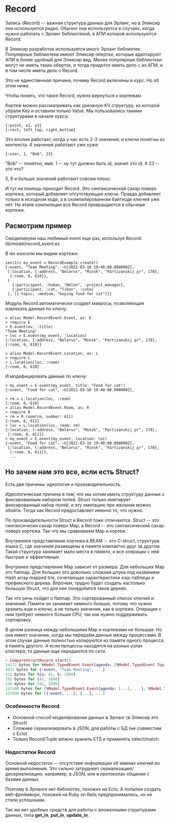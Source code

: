 # Record

Запись (Record) -- важная структура данных для Эрланг, но в Эликсир она используется редко. Обычно она используется в случаях, когда нужно работать с Эрланг библиотекой, в АПИ которой используются Record.

В Эликсир разработке используется много Эрланг библиотек. Популярные библиотеки имеют Эликсир обертки, которые адаптируют АПИ в более удобный для Эликсир вид. Менее популярные библиотеки могут не иметь таких оберток, и тогда придется иметь дело с их АПИ, и в том числе иметь дело с Record.

Это не единственная причина, почему Record включены в курс. Но об этом ниже.

Чтобы понять, что такое Record, нужно вернуться к кортежам.

Кортеж можно рассматривать как урезаную KV структуру, из которой убрали Key и оставили только Value. Мы пользовались такими структурами в начале курса:

```
{:point, x1, y1}
{:rect, left_top, right_bottom}
```
Это вполне работает, когда у нас есть 2-3 значения, и ключи понятны из контекста. 4 значения работают уже хуже:
```
{:user, 1, "Bob", 23}
```
"Bob" -- понятно, имя.
1 -- ну тут должно быть id, значит это id.
А 23 -- это что?

5, 6 и больше значений работают совсем плохо.

И тут на помощь приходит Record. Это синтаксический сахар поверх кортежа, который добавляет отсутствующие ключи. Правда добавляет только в исходном коде, а в скомпилированном байткоде ключей уже нет. На этапе компиляции все Record превращаются в обычные кортежи.


## Расмотрим пример

Смоделируем наш любимый event еще раз, используя Record:
lib/model/record_event.ex

В iex консоли мы видим кортежи:
```
iex(1)> my_event = RecordExample.create()
{:event, "Team Meeting", ~U[2021-03-10 19:40:00.000000Z],
 {:location, {:address, "Belarus", "Minsk", "Partizanskij pr", 178},
  {:room, 6, 610}},
 [
   {:participant, :human, "Helen", :project_manager},
   {:participant, :cat, "Tihon", :cate}
 ], [{:topic, :medium, "buying food for cat"}]}
```

Модуль Record автоматически создает макросы, позволяющие извлекать данные по ключу:
```
> alias Model.RecordEvent.Event, as: E
> require E
> E.event(ev, :title)
"Team Meeting"
> loc = E.event(my_event, :location)
{:location, {:address, "Belarus", "Minsk", "Partizanskij pr", 178}, {:room, 6, 610}}

> alias Model.RecordEvent.Location, as: L
> require L
> L.location(loc, :room)
{:room, 6, 610}
```

И модифицировать данные по ключу:
```
> my_event = E.event(my_event, title: "Food for cat")
{:event, "Food for cat", ~U[2021-03-10 19:40:00.000000Z],

> rm = L.location(loc, :room)
{:room, 6, 610}
> alias Model.RecordEvent.Room, as: R
> require R
> rm = R.room(rm, number: 611)
{:room, 6, 611}
> loc = L.location(loc, room: rm)
{:location, {:address, "Belarus", "Minsk", "Partizanskij pr", 178},
 {:room, 6, 611}}
> my_event = E.event(my_event, location: loc)
{:event, "Food for cat", ~U[2021-03-10 19:40:00.000000Z],
 {:location, {:address, "Belarus", "Minsk", "Partizanskij pr", 178},
  {:room, 6, 611}},
  ...
```


## Но зачем нам это все, если есть Struct?

Есть две причины: идеология и производительность.

Идеологическая причина в том, что мы хотим иметь структуру данных с фиксированным набором полей. Struct только имитирует фиксированный набор полей, и эту имитацию при желании можно обойти. Тогда как Record предоставляет именно то, что нужно.

По производительности Struct и Record тоже отличаются. Struct -- это синтаксически сахар поверх Map, а Record -- это синтаксический сахар поверх кортежа. Так что мы сравниваем Map и кортеж.

Внутреннее представление кортежа в BEAM -- это C-struct, структура языка С, где значения размещены в памяти компактно друг за другом. Такая структура занимает мало места в памяти, и все операции с ней быстрые и эффективные.

Внутренее представление Map зависит от размера. Для небольших Map это flatmap. Для больших это довольно сложная штука под названием Hash array mapped trie, сочетающая характеристики хэш-таблицы и префиксного дерева. Впрочем, трудно будет создать настолько большую Struct, что для нее понадобится такое дерево.

Так что речь пойдет о flatmap. Это сортированный список ключей и значений. Памяти он занимает немного больше, потому что нужно хранить еще и ключи, а не только значения, как в кортеже. Операции с ним требуют немного больше CPU, так как нужно поддерживать сортировку.

В целом разница между небольшими Map и кортежами не большая. Но она имеет значение, когда мы передаём данные между процессами. В этом случае данные полностью копируются из памяти одного процесса в память другого. А если процессы находятся на разных узлах кластера, то данные еще передаются по сети.


```elixir
> CompareStructRecord.start()
14272 bytes for %Model.TypedEvent.Event{agenda: [%Model.TypedEvent.Topic{...}, ...], datetime: ~U[2021-03-10 19:40:00.000000Z], ...}
9472 bytes for {:event, "Team Meeting", ...}
512 bytes for %{a: 42, b: 1000}
192 bytes for {42, 1000}
256 bytes for [42, 1000]
142400 bytes for [%Model.TypedEvent.Event{agenda: [...], ...}, %Model.TypedEvent.Event{...}, ...]
137600 bytes for [{:event, ...}, {...}, ...]
```

### Особенности Record

- Основной способ моделирования данных в Эрланг (в Эликсир это Struct)
- Сложнее сериализировать в JSON, для работы с БД (не совместим с Ecto)
- Только Record/Tuple можно хранить ETS и применять select/match.


### Недостатки Record

Основной недостаток -- отсутствие информации об именах ключей во время выполнения. Это сильно затрудняет сериализацию/десериализацию, например, в JSON, или в протоколах общения с базами данных.

Поэтому в Эрланге нет библиотек, похожих на Ecto. А попытки создать веб-фреймворк, похожий на Ruby on Rails предпринимались, но не стали успешными.

Так же нет удобных средств для работы с вложенными структурами данных, типа **get_in**, **put_in**, **update_in**.
